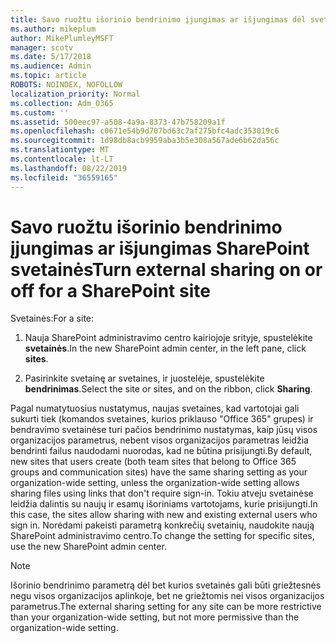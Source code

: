 ```yaml
---
title: Savo ruožtu išorinio bendrinimo įjungimas ar išjungimas dėl svetainės
ms.author: mikeplum
author: MikePlumleyMSFT
manager: scotv
ms.date: 5/17/2018
ms.audience: Admin
ms.topic: article
ROBOTS: NOINDEX, NOFOLLOW
localization_priority: Normal
ms.collection: Adm_O365
ms.custom: ''
ms.assetid: 500eec97-a508-4a9a-8373-47b758209a1f
ms.openlocfilehash: c0671e54b9d707bd63c7af275bfc4adc353019c6
ms.sourcegitcommit: 1d98db8acb9959aba3b5e308a567ade6b62da56c
ms.translationtype: MT
ms.contentlocale: lt-LT
ms.lasthandoff: 08/22/2019
ms.locfileid: "36559165"
---
```

# <a name="turn-external-sharing-on-or-off-for-a-sharepoint-site"></a><span data-ttu-id="1f7e2-102">Savo ruožtu išorinio bendrinimo įjungimas ar išjungimas SharePoint svetainės</span><span class="sxs-lookup"><span data-stu-id="1f7e2-102">Turn external sharing on or off for a SharePoint site</span></span>

<span data-ttu-id="1f7e2-103">Svetainės:</span><span class="sxs-lookup"><span data-stu-id="1f7e2-103">For a site:</span></span>
  
1. <span data-ttu-id="1f7e2-104">Nauja SharePoint administravimo centro kairiojoje srityje, spustelėkite **svetainės**.</span><span class="sxs-lookup"><span data-stu-id="1f7e2-104">In the new SharePoint admin center, in the left pane, click **sites**.</span></span>
    
2. <span data-ttu-id="1f7e2-105">Pasirinkite svetainę ar svetaines, ir juostelėje, spustelėkite **bendrinimas**.</span><span class="sxs-lookup"><span data-stu-id="1f7e2-105">Select the site or sites, and on the ribbon, click **Sharing**.</span></span>
    
<span data-ttu-id="1f7e2-106">Pagal numatytuosius nustatymus, naujas svetaines, kad vartotojai gali sukurti tiek (komandos svetaines, kurios priklauso "Office 365" grupes) ir bendravimo svetainėse turi pačios bendrinimo nustatymas, kaip jūsų visos organizacijos parametrus, nebent visos organizacijos parametras leidžia bendrinti failus naudodami nuorodas, kad ne būtina prisijungti.</span><span class="sxs-lookup"><span data-stu-id="1f7e2-106">By default, new sites that users create (both team sites that belong to Office 365 groups and communication sites) have the same sharing setting as your organization-wide setting, unless the organization-wide setting allows sharing files using links that don't require sign-in.</span></span> <span data-ttu-id="1f7e2-107">Tokiu atveju svetainėse leidžia dalintis su naujų ir esamų išoriniams vartotojams, kurie prisijungti.</span><span class="sxs-lookup"><span data-stu-id="1f7e2-107">In this case, the sites allow sharing with new and existing external users who sign in.</span></span> <span data-ttu-id="1f7e2-108">Norėdami pakeisti parametrą konkrečių svetainių, naudokite naują SharePoint administravimo centro.</span><span class="sxs-lookup"><span data-stu-id="1f7e2-108">To change the setting for specific sites, use the new SharePoint admin center.</span></span>
  
> [!NOTE]
> <span data-ttu-id="1f7e2-109">Išorinio bendrinimo parametrą dėl bet kurios svetainės gali būti griežtesnės negu visos organizacijos aplinkoje, bet ne griežtomis nei visos organizacijos parametrus.</span><span class="sxs-lookup"><span data-stu-id="1f7e2-109">The external sharing setting for any site can be more restrictive than your organization-wide setting, but not more permissive than the organization-wide setting.</span></span> 
  

